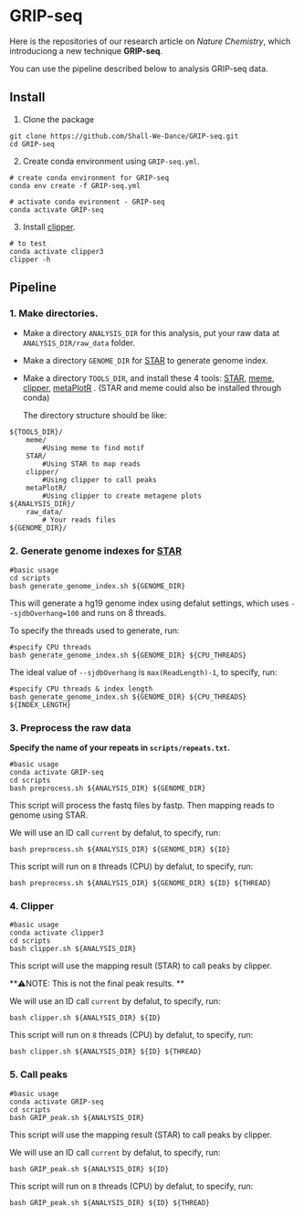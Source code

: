 <!--![homepic](imgs/home.png)-->

# GRIP-seq

Here is the repositories of our research article on *Nature Chemistry*, which introduciong a new technique **GRIP-seq**.

You can use the pipeline described below to analysis GRIP-seq data.

## Install

1. Clone the package
```
git clone https://github.com/Shall-We-Dance/GRIP-seq.git
cd GRIP-seq
```

2. Create conda environment using `GRIP-seq.yml`.
```
# create conda environment for GRIP-seq
conda env create -f GRIP-seq.yml

# activate conda evironment - GRIP-seq
conda activate GRIP-seq
```

3. Install [clipper](https://github.com/YeoLab/clipper).
```
# to test
conda activate clipper3
clipper -h
```

## Pipeline

### 1.  Make directories.

+ Make a directory `ANALYSIS_DIR` for this analysis, put your raw data at `ANALYSIS_DIR/raw_data` folder. 

+ Make a directory `GENOME_DIR` for [STAR](https://github.com/alexdobin/STAR) to generate genome index. 

+ Make a directory `TOOLS_DIR`, and install these 4 tools: [STAR](https://github.com/alexdobin/STAR), [meme](https://meme-suite.org/meme/doc/download.html), [clipper](https://github.com/YeoLab/clipper), [metaPlotR](https://github.com/olarerin/metaPlotR) . (STAR and meme could also be installed through conda)

  The directory structure should be like:
  
```
${TOOLS_DIR}/
    meme/
        #Using meme to find motif
    STAR/
        #Using STAR to map reads
    clipper/
        #Using clipper to call peaks
    metaPlotR/
        #Using clipper to create metagene plots
${ANALYSIS_DIR}/
    raw_data/
        # Your reads files
${GENOME_DIR}/

```

### 2.  Generate genome indexes for [STAR](https://github.com/alexdobin/STAR)

  ```
  #basic usage
  cd scripts
  bash generate_genome_index.sh ${GENOME_DIR}
  ```
  This will generate a hg19 genome index using defalut settings, which uses `--sjdbOverhang=100` and runs on 8 threads.
  
  To specify the threads used to generate, run:
  
  ```
  #specify CPU threads
  bash generate_genome_index.sh ${GENOME_DIR} ${CPU_THREADS}
  ```
  
  The ideal value of `--sjdbOverhang` is `max(ReadLength)-1`, to specify, run:
  
  ```
  #specify CPU threads & index length
  bash generate_genome_index.sh ${GENOME_DIR} ${CPU_THREADS} ${INDEX_LENGTH}
  ```
### 3.  Preprocess the raw data

  **Specify the name of your repeats in `scripts/repeats.txt`.**

  ```
  #basic usage
  conda activate GRIP-seq
  cd scripts
  bash preprocess.sh ${ANALYSIS_DIR} ${GENOME_DIR}
  ```

  This script will process the fastq files by fastp. Then mapping reads to genome using STAR.
  
  We will use an ID call `current` by defalut, to specify, run:
  
  ```
  bash preprocess.sh ${ANALYSIS_DIR} ${GENOME_DIR} ${ID}
  ```
  
  This script will run on `8` threads (CPU) by defalut, to specify, run:

  ```
  bash preprocess.sh ${ANALYSIS_DIR} ${GENOME_DIR} ${ID} ${THREAD}
  ```
  
### 4.  Clipper

  ```
  #basic usage
  conda activate clipper3
  cd scripts
  bash clipper.sh ${ANALYSIS_DIR} 
  ```
  
  This script will use the mapping result (STAR) to call peaks by clipper.
  
  **⚠️NOTE: This is not the final peak results. **
  
  We will use an ID call `current` by defalut, to specify, run:
  
  ```
  bash clipper.sh ${ANALYSIS_DIR} ${ID}
  ```
  
  This script will run on `8` threads (CPU) by defalut, to specify, run:

  ```
  bash clipper.sh ${ANALYSIS_DIR} ${ID} ${THREAD}
  ```
  
### 5.  Call peaks

  ```
  #basic usage
  conda activate GRIP-seq
  cd scripts
  bash GRIP_peak.sh ${ANALYSIS_DIR} 
  ```
  
  This script will use the mapping result (STAR) to call peaks by clipper.
  
  
  We will use an ID call `current` by defalut, to specify, run:
  
  ```
  bash GRIP_peak.sh ${ANALYSIS_DIR} ${ID}
  ```
  
  This script will run on `8` threads (CPU) by defalut, to specify, run:

  ```
  bash GRIP_peak.sh ${ANALYSIS_DIR} ${ID} ${THREAD}
  ```
  
